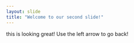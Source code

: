 ```yaml
---
layout: slide
title: "Welcome to our second slide!"
---
```

this is looking great!
Use the left arrow to go back!
